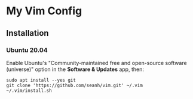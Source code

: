 My Vim Config
=============

Installation
------------

### Ubuntu 20.04

Enable Ubuntu's "Community-maintained free and open-source
software (universe)" option in the **Software & Updates** app,
then:

```terminal
sudo apt install --yes git
git clone 'https://github.com/seanh/vim.git' ~/.vim
~/.vim/install.sh
```
